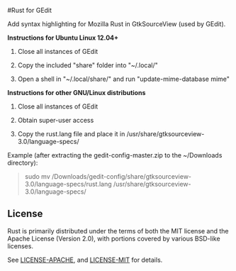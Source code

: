 #Rust for GEdit

Add syntax highlighting for Mozilla Rust in GtkSourceView (used by GEdit).

__Instructions for Ubuntu Linux 12.04+__

1. Close all instances of GEdit

2. Copy the included "share" folder into "~/.local/"

3. Open a shell in "~/.local/share/" and run "update-mime-database mime"

__Instructions for other GNU/Linux distributions__

1. Close all instances of GEdit

2. Obtain super-user access

3. Copy the rust.lang file and place it in /usr/share/gtksourceview-3.0/language-specs/

Example (after extracting the gedit-config-master.zip to the ~/Downloads directory):

> sudo mv /Downloads/gedit-config/share/gtksourceview-3.0/language-specs/rust.lang /usr/share/gtksourceview-3.0/language-specs/

## License

Rust is primarily distributed under the terms of both the MIT license
and the Apache License (Version 2.0), with portions covered by various
BSD-like licenses.

See [LICENSE-APACHE](LICENSE-APACHE), and [LICENSE-MIT](LICENSE-MIT) for details.
